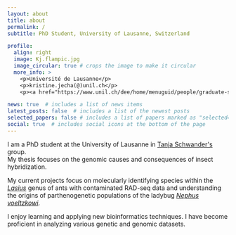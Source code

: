 ```yaml
---
layout: about
title: about
permalink: /
subtitle: PhD Student, University of Lausanne, Switzerland

profile:
  align: right
  image: Kj.flampic.jpg
  image_circular: true # crops the image to make it circular
  more_info: >
    <p>Université de Lausanne</p>
    <p>kristine.jecha(@)unil.ch</p>
    <p><a href="https://www.unil.ch/dee/home/menuguid/people/graduate-students/kristine-jecha.html" target="_blank">UNIL Profile</a></p>

news: true  # includes a list of news items
latest_posts: false  # includes a list of the newest posts
selected_papers: false # includes a list of papers marked as "selected={true}"
social: true  # includes social icons at the bottom of the page
---
```


I am a PhD student at the University of Lausanne in [Tanja Schwander's](https://www.unil.ch/dee/schwander-group) group.  
My thesis focuses on the genomic causes and consequences of insect hybridization.  

My current projects focus on molecularly identifying species within the [*Lasius*](https://en.wikipedia.org/wiki/Lasius) genus of ants with contaminated RAD-seq data and understanding the origins of parthenogenetic populations of the ladybug [*Nephus voeltzkowi*](https://en.wikipedia.org/wiki/Nephus_voeltzkowi).  
   
I enjoy learning and applying new bioinformatics techniques. I have become proficient in analyzing various genetic and genomic datasets. 